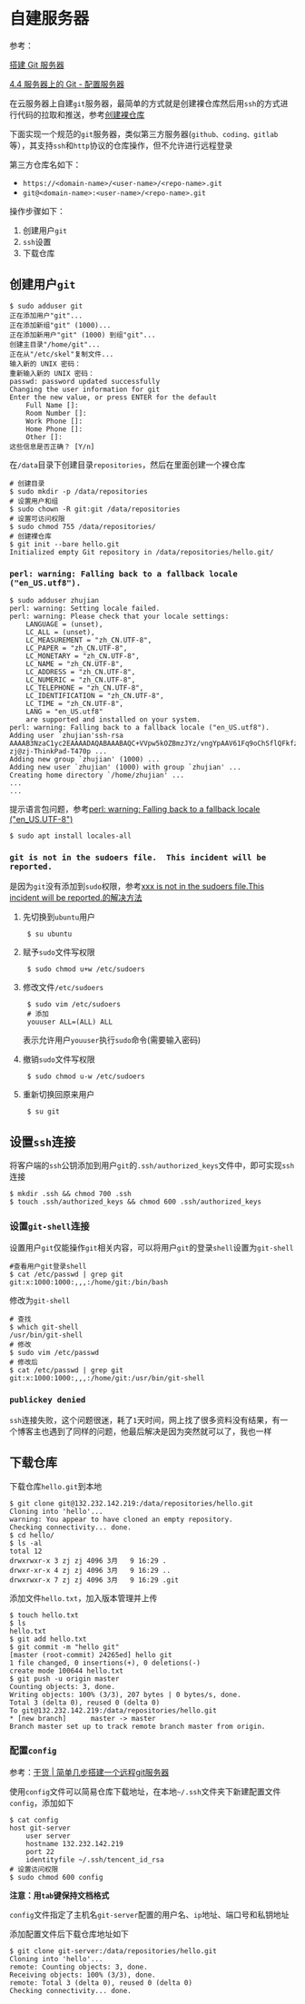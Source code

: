 
# 自建服务器

参考：

[搭建 Git 服务器](https://cloud.tencent.com/developer/labs/lab/10045)

[4.4 服务器上的 Git - 配置服务器](https://git-scm.com/book/zh/v2/%E6%9C%8D%E5%8A%A1%E5%99%A8%E4%B8%8A%E7%9A%84-Git-%E9%85%8D%E7%BD%AE%E6%9C%8D%E5%8A%A1%E5%99%A8)

在云服务器上自建`git`服务器，最简单的方式就是创建裸仓库然后用`ssh`的方式进行代码的拉取和推送，参考[创建裸仓库](https://zj-git-guide.readthedocs.io/zh_CN/latest/remote/%E5%88%9B%E5%BB%BA%E8%A3%B8%E4%BB%93%E5%BA%93.html)

下面实现一个规范的`git`服务器，类似第三方服务器(`github、coding、gitlab`等），其支持`ssh`和`http`协议的仓库操作，但不允许进行远程登录

第三方仓库名如下：

* `https://<domain-name>/<user-name>/<repo-name>.git`
* `git@<domain-name>:<user-name>/<repo-name>.git`

操作步骤如下：

1. 创建用户`git`
2. `ssh`设置
3. 下载仓库

## 创建用户`git`

    $ sudo adduser git
    正在添加用户"git"...
    正在添加新组"git" (1000)...
    正在添加新用户"git" (1000) 到组"git"...
    创建主目录"/home/git"...
    正在从"/etc/skel"复制文件...
    输入新的 UNIX 密码： 
    重新输入新的 UNIX 密码： 
    passwd: password updated successfully
    Changing the user information for git
    Enter the new value, or press ENTER for the default
        Full Name []: 
        Room Number []: 
        Work Phone []: 
        Home Phone []: 
        Other []: 
    这些信息是否正确？ [Y/n]

在`/data`目录下创建目录`repositories`，然后在里面创建一个裸仓库

    # 创建目录
    $ sudo mkdir -p /data/repositories
    # 设置用户和组
    $ sudo chown -R git:git /data/repositories
    # 设置可访问权限
    $ sudo chmod 755 /data/repositories/
    # 创建裸仓库
    $ git init --bare hello.git
    Initialized empty Git repository in /data/repositories/hello.git/

### `perl: warning: Falling back to a fallback locale ("en_US.utf8").`

    $ sudo adduser zhujian
    perl: warning: Setting locale failed.
    perl: warning: Please check that your locale settings:
        LANGUAGE = (unset),
        LC_ALL = (unset),
        LC_MEASUREMENT = "zh_CN.UTF-8",
        LC_PAPER = "zh_CN.UTF-8",
        LC_MONETARY = "zh_CN.UTF-8",
        LC_NAME = "zh_CN.UTF-8",
        LC_ADDRESS = "zh_CN.UTF-8",
        LC_NUMERIC = "zh_CN.UTF-8",
        LC_TELEPHONE = "zh_CN.UTF-8",
        LC_IDENTIFICATION = "zh_CN.UTF-8",
        LC_TIME = "zh_CN.UTF-8",
        LANG = "en_US.utf8"
        are supported and installed on your system.
    perl: warning: Falling back to a fallback locale ("en_US.utf8").
    Adding user `zhujian'ssh-rsa AAAAB3NzaC1yc2EAAAADAQABAAABAQC+VVpw5kOZBmzJYz/vngYpAAV61Fq9oChSflQFkfzr1sKHRqq2/sqeZD3gzPQZbrKWcHbuGCWyQOvm1gH+67gW+TpUO9DWeeHqo3h5rlCW+ElJcL/q4b+ZBVEmGDjzE+Sg+6wM+izBl5xzHDFeLhN3Yw1OVc2rwQFQ/CD6FSKdL4b5bt0/5rpu65sv7haXjfDMSEsIVgPY5behLzZzoXy81iN4/tPF3cjDsn/x5Yywc60LdslJ5hW5wlozhq1LibUXk9JQu/+5DDZKi8ytMEoe1S7yROvaC/ofJQR22hINnFoLNBC8gSFM2YR+t9oBF0eiAaVwfgddA0+ScYrWA5Yr zj@zj-ThinkPad-T470p ...
    Adding new group `zhujian' (1000) ...
    Adding new user `zhujian' (1000) with group `zhujian' ...
    Creating home directory `/home/zhujian' ...
    ...
    ...

提示语言包问题，参考[perl: warning: Falling back to a fallback locale ("en_US.UTF-8")](https://blog.csdn.net/jmpjmpkiss/article/details/55098794)

    $ sudo apt install locales-all

### `git is not in the sudoers file.  This incident will be reported.`

是因为`git`没有添加到`sudo`权限，参考[xxx is not in the sudoers file.This incident will be reported.的解决方法](https://www.cnblogs.com/xiaochaoyxc/p/6206481.html)

1. 先切换到`ubuntu`用户

        $ su ubuntu

2. 赋予`sudo`文件写权限

        $ sudo chmod u+w /etc/sudoers

3. 修改文件`/etc/sudoers`

        $ sudo vim /etc/sudoers
        # 添加
        youuser ALL=(ALL) ALL

    表示允许用户`youuser`执行`sudo`命令(需要输入密码)

4. 撤销`sudo`文件写权限

        $ sudo chmod u-w /etc/sudoers

5. 重新切换回原来用户

        $ su git

## 设置`ssh`连接

将客户端的`ssh`公钥添加到用户`git`的`.ssh/authorized_keys`文件中，即可实现`ssh`连接

    $ mkdir .ssh && chmod 700 .ssh
    $ touch .ssh/authorized_keys && chmod 600 .ssh/authorized_keys

### 设置`git-shell`连接

设置用户`git`仅能操作`git`相关内容，可以将用户`git`的登录`shell`设置为`git-shell`

    #查看用户git登录shell
    $ cat /etc/passwd | grep git
    git:x:1000:1000:,,,:/home/git:/bin/bash

修改为`git-shell`

    # 查找
    $ which git-shell
    /usr/bin/git-shell
    # 修改
    $ sudo vim /etc/passwd
    # 修改后
    $ cat /etc/passwd | grep git
    git:x:1000:1000:,,,:/home/git:/usr/bin/git-shell

### `publickey denied`

`ssh`连接失败，这个问题很迷，耗了`1`天时间，网上找了很多资料没有结果，有一个博客主也遇到了同样的问题，他最后解决是因为突然就可以了，我也一样

## 下载仓库

下载仓库`hello.git`到本地

    $ git clone git@132.232.142.219:/data/repositories/hello.git
    Cloning into 'hello'...
    warning: You appear to have cloned an empty repository.
    Checking connectivity... done.
    $ cd hello/
    $ ls -al
    total 12
    drwxrwxr-x 3 zj zj 4096 3月   9 16:29 .
    drwxr-xr-x 4 zj zj 4096 3月   9 16:29 ..
    drwxrwxr-x 7 zj zj 4096 3月   9 16:29 .git

添加文件`hello.txt`，加入版本管理并上传

    $ touch hello.txt
    $ ls
    hello.txt
    $ git add hello.txt 
    $ git commit -m "hello git"
    [master (root-commit) 24265ed] hello git
    1 file changed, 0 insertions(+), 0 deletions(-)
    create mode 100644 hello.txt
    $ git push -u origin master 
    Counting objects: 3, done.
    Writing objects: 100% (3/3), 207 bytes | 0 bytes/s, done.
    Total 3 (delta 0), reused 0 (delta 0)
    To git@132.232.142.219:/data/repositories/hello.git
    * [new branch]      master -> master
    Branch master set up to track remote branch master from origin.

### 配置`config`

参考：[干货 | 简单几步搭建一个远程git服务器](https://www.onelib.biz/blog/a/581047797628141c0fbfb0ed)

使用`config`文件可以简易仓库下载地址，在本地`~/.ssh`文件夹下新建配置文件`config`，添加如下

    $ cat config 
    host git-server
        user server
        hostname 132.232.142.219
        port 22
        identityfile ~/.ssh/tencent_id_rsa
    # 设置访问权限
    $ sudo chmod 600 config

**注意：用`tab`键保持文档格式**

`config`文件指定了主机名`git-server`配置的用户名、`ip`地址、端口号和私钥地址

添加配置文件后下载仓库地址如下

    $ git clone git-server:/data/repositories/hello.git
    Cloning into 'hello'...
    remote: Counting objects: 3, done.
    Receiving objects: 100% (3/3), done.
    remote: Total 3 (delta 0), reused 0 (delta 0)
    Checking connectivity... done.